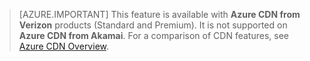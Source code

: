 > [AZURE.IMPORTANT] This feature is available with **Azure CDN from Verizon** products (Standard and Premium). It is not supported on **Azure CDN from Akamai**.  For a comparison of CDN features, see [Azure CDN Overview](cdn-overview.md#azure-cdn-features). 
